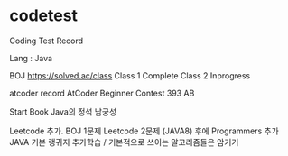 # codetest
Coding Test Record

Lang : Java

BOJ
https://solved.ac/class
Class 1 Complete
Class 2 Inprogress

atcoder record
AtCoder Beginner Contest 393 AB

Start Book 
Java의 정석 남궁성

Leetcode 추가. BOJ 1문제 Leetcode 2문제 (JAVA8) 후에 Programmers 추가
JAVA 기본 랭귀지 추가학습 / 기본적으로 쓰이는 알고리즘들은 암기기